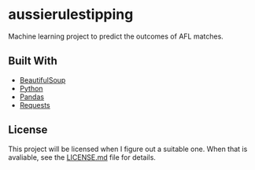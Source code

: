 # aussierulestipping
Machine learning project to predict the outcomes of AFL matches.

## Built With

* [BeautifulSoup](https://www.crummy.com/software/BeautifulSoup/)
* [Python](https://www.python.org/)
* [Pandas](https://pandas.pydata.org/)
* [Requests](http://docs.python-requests.org/en/master/)

## License

This project will be licensed when I figure out a suitable one. When that is avaliable, see the [LICENSE.md](LICENSE.md) file for details.
